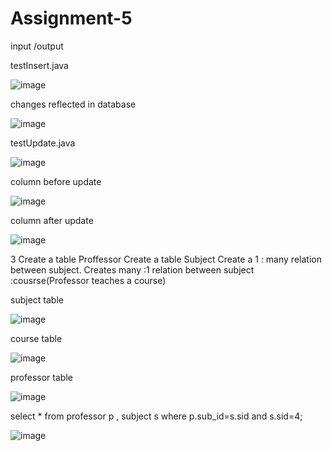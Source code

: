 # Assignment-5

input /output 

testInsert.java 

![image](https://user-images.githubusercontent.com/91982125/216290059-93c53a53-ea5c-4df5-a9e7-38995384c39a.png)

changes reflected in database

![image](https://user-images.githubusercontent.com/91982125/216290262-a5f68e63-fb8f-43ec-8cbe-8e65668a47de.png)


testUpdate.java

![image](https://user-images.githubusercontent.com/91982125/216290377-770af736-fd3b-4383-88c8-5f27fc94f3b4.png)


column before update 

![image](https://user-images.githubusercontent.com/91982125/216290454-2240824a-4dc1-424a-8279-ec494668eaf7.png)

column after update

![image](https://user-images.githubusercontent.com/91982125/216290585-b20bfe82-c6c0-409d-afc7-229705fd8e07.png)




3   Create a table Proffessor
    Create a table Subject
    Create a 1 : many relation between subject.
    Creates many :1 relation between subject :cousrse(Professor teaches a course) 
    

subject table 


![image](https://user-images.githubusercontent.com/91982125/216296616-b7f9fd52-a3cd-40b5-b600-c179e1e85a36.png)

course table

![image](https://user-images.githubusercontent.com/91982125/216296692-326955a3-e70f-4fbb-9cbf-20e42de6ecc1.png)

professor table

![image](https://user-images.githubusercontent.com/91982125/216296761-60a36d11-d111-45d8-a2e9-e9300427fef8.png)

select * from professor p , subject s where p.sub_id=s.sid and s.sid=4;

![image](https://user-images.githubusercontent.com/91982125/216296832-eb04efe3-25ee-4506-941b-6bd86d02c7cb.png)

